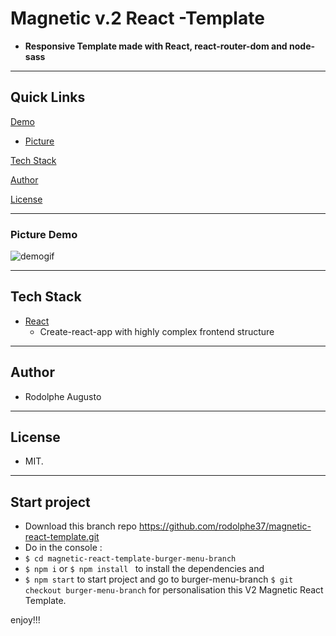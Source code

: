 # Magnetic v.2 React -Template

- **Responsive Template made with React, react-router-dom and node-sass**

---

## Quick Links

[Demo](#demo)


- [Picture](#picture-demo)

[Tech Stack](#tech-stack)

[Author](#author)

[License](#license)

---

### Picture Demo

![demogif](demo.V2.gif)

---

## Tech Stack

- [React](https://github.com/facebook/react)
  - Create-react-app with highly complex frontend structure
---


## Author

- Rodolphe Augusto

---

## License

- MIT.

---

## Start project
- Download this branch repo https://github.com/rodolphe37/magnetic-react-template.git
- Do in the console :
-    ```$ cd magnetic-react-template-burger-menu-branch```
-    ```$ npm i``` or ```$ npm install ```
to install the dependencies and
-    ```$ npm start```
to start project and go to burger-menu-branch ```$ git checkout burger-menu-branch``` for personalisation this V2 Magnetic React Template.

enjoy!!!
